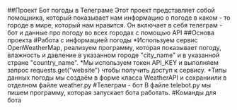 ##Проект Бот погоды в Телеграме
Этот проект представляет собой помощника, который показывает нам информацию о погоде в каком - то городе в мире, который нам нравится. Он включает в себя телеграм - бот и данные про погоду во всех городах с помощью API
##Основа проекта
#Работа с информацией погоды
*Используем сервис OpenWeatherMap, реализуем программу, которая показывает погоду, влажность и давление в указанном городе "city_name" и в указанной стране "country_name".
*Мы используем токен API_KEY и выполняем запрос requests.get("website") чтобы получить доступ к сервису.
*Типы данных погоды мы создаём в форме класса WeatherAPI и сохраниили в отделном файле weather.py
#Телеграм - бот
В файле telebot.py мы пишем программу, которая запускает бота работать.
#Команды для бота




